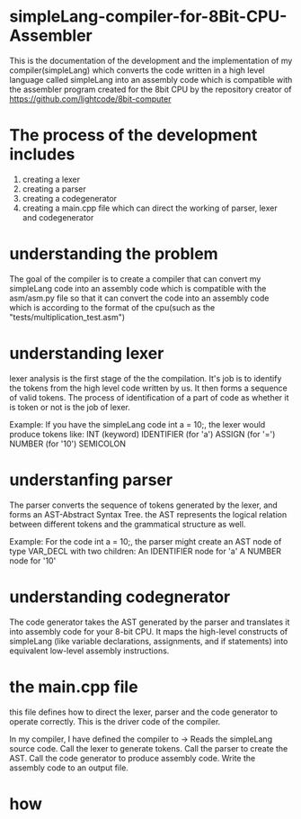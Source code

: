 # simpleLang-compiler-for-8Bit-CPU-Assembler

This is the documentation of the development and the implementation of my compiler(simpleLang) which converts the code written in a high level language called simpleLang into an assembly code which is compatible with the assembler program created for the 8bit CPU by the repository creator of https://github.com/lightcode/8bit-computer

# The process of the development includes
1. creating a lexer
2. creating a parser 
3. creating a codegenerator
4. creating a main.cpp file which can direct the working of parser, lexer and codegenerator

# understanding the problem
The goal of the compiler is to create a compiler that can convert my simpleLang code into an assembly code which is compatible with the asm/asm.py file so that it can convert the code into an assembly code which is according to the format of the cpu(such as the "tests/multiplication_test.asm")

# understanding lexer

lexer analysis is the first stage of the the compilation. It's job is to identify the tokens from the high level code written by us. It then forms a sequence of valid tokens. The process of identification of a part of code as whether it is token or not is the job of lexer.

Example: If you have the simpleLang code int a = 10;, the lexer would produce tokens like:
INT (keyword)
IDENTIFIER (for 'a')
ASSIGN (for '=')
NUMBER (for '10')
SEMICOLON

# understanfing parser

The parser converts the sequence of tokens generated by the lexer, and forms an AST-Abstract Syntax Tree. the AST represents the logical relation between different tokens and the grammatical structure as well.

Example: For the code int a = 10;, the parser might create an AST node of type VAR_DECL with two children:
An IDENTIFIER node for 'a'
A NUMBER node for '10'

# understanding codegnerator

The code generator takes the AST generated by the parser and translates it into assembly code for your 8-bit CPU. It maps the high-level constructs of simpleLang (like variable declarations, assignments, and if statements) into equivalent low-level assembly instructions.

# the main.cpp file

this file defines how to direct the lexer, parser and the code generator to operate  correctly. This is the driver code of the compiler.

In my compiler, I have defined the compiler to  ->
Reads the simpleLang source code.
Call the lexer to generate tokens.
Call the parser to create the AST.
Call the code generator to produce assembly code.
Write the assembly code to an output file.

# how 